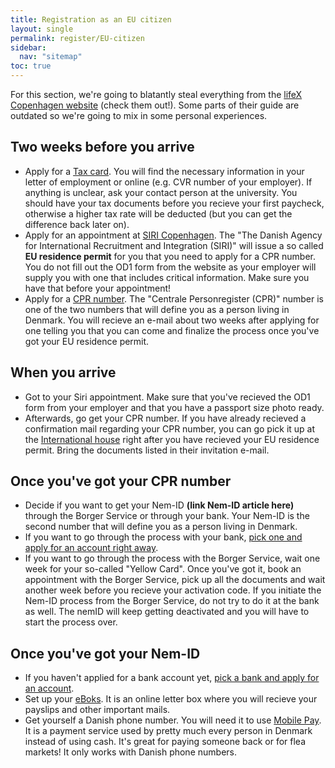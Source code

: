 ```yaml
---
title: Registration as an EU citizen
layout: single
permalink: register/EU-citizen
sidebar:
  nav: "sitemap"
toc: true
---
```


<!-- # Registration as an EU citizen -->

For this section, we're going to blatantly steal everything from the [lifeX Copenhagen website](https://www.joinlifex.com/copenhagen/moving-to-copenhagen-denmark#process-steps) (check them out!). Some parts of their guide are outdated so we're going to mix in some personal experiences.

## Two weeks before you arrive
- Apply for a [Tax card](https://www.skat.dk/SKAT.aspx?oid=2244407&vid=0&lang=us). You will find the necessary information in your letter of employment or online (e.g. CVR number of your employer). If anything is unclear, ask your contact person at the university. You should have your tax documents before you recieve your first paycheck, otherwise a higher tax rate will be deducted (but you can get the difference back later on).
- Apply for an appointment at [SIRI Copenhagen](https://kk.reservertid.nu/Start/1057). The "The Danish Agency for International Recruitment and Integration (SIRI)" will issue a so called **EU residence permit** for you that you need to apply for a CPR number. You do not fill out the OD1 form from the website as your employer will supply you with one that includes critical information. Make sure you have that before your appointment!
- Apply for a [CPR number](https://kkih-prod-mob.f2-cloud.com/SelfService/submission/submit/ICS_AFC). The "Centrale Personregister (CPR)" number is one of the two numbers that will define you as a person living in Denmark. You will recieve an e-mail about two weeks after applying for one telling you that you can come and finalize the process once you've got your EU residence permit.

## When you arrive
- Got to your Siri appointment. Make sure that you've recieved the OD1 form from your employer and that you have a passport size photo ready.
- Afterwards, go get your CPR number. If you have already recieved a confirmation mail regarding your CPR number, you can go pick it up at the [International house](https://ihcph.kk.dk/) right after you have recieved your EU residence permit. Bring the documents listed in their invitation e-mail.

## Once you've got your CPR number
- Decide if you want to get your Nem-ID **(link Nem-ID article here)** through the Borger Service or through your bank. Your Nem-ID is the second number that will define you as a person living in Denmark.
- If you want to go through the process with your bank, [pick one and apply for an account right away](topics/banking).
- If you want to go through the process with the Borger Service, wait one week for your so-called "Yellow Card". Once you've got it, book an appointment with the Borger Service, pick up all the documents and wait another week before you recieve your activation code. If you initiate the Nem-ID process from the Borger Service, do not try to do it at the bank as well. The nemID will keep getting deactivated and you will have to start the process over. 

## Once you've got your Nem-ID

- If you haven't applied for a bank account yet, [pick a bank and apply for an account](topics/banking).
- Set up your [eBoks](https://www.e-boks.com/danmark/da/log-paa/). It is an online letter box where you will recieve your payslips and other important mails. 
- Get yourself a Danish phone number. You will need it to use [Mobile Pay](https://www.mobilepay.dk/). It is a payment service used by pretty much every person in Denmark instead of using cash. It's great for paying someone back or for flea markets! It only works with Danish phone numbers.
